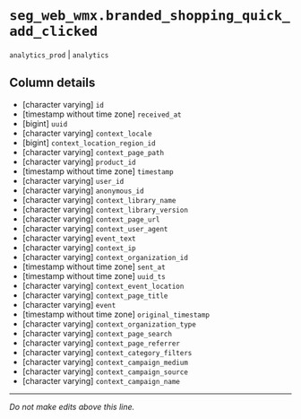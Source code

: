 # `seg_web_wmx.branded_shopping_quick_add_clicked`
`analytics_prod` | `analytics`

## Column details
* [character varying] `id`
* [timestamp without time zone] `received_at`
* [bigint]    `uuid`
* [character varying] `context_locale`
* [bigint]    `context_location_region_id`
* [character varying] `context_page_path`
* [character varying] `product_id`
* [timestamp without time zone] `timestamp`
* [character varying] `user_id`
* [character varying] `anonymous_id`
* [character varying] `context_library_name`
* [character varying] `context_library_version`
* [character varying] `context_page_url`
* [character varying] `context_user_agent`
* [character varying] `event_text`
* [character varying] `context_ip`
* [character varying] `context_organization_id`
* [timestamp without time zone] `sent_at`
* [timestamp without time zone] `uuid_ts`
* [character varying] `context_event_location`
* [character varying] `context_page_title`
* [character varying] `event`
* [timestamp without time zone] `original_timestamp`
* [character varying] `context_organization_type`
* [character varying] `context_page_search`
* [character varying] `context_page_referrer`
* [character varying] `context_category_filters`
* [character varying] `context_campaign_medium`
* [character varying] `context_campaign_source`
* [character varying] `context_campaign_name`

-------------------------------------------------------------------------------
*Do not make edits above this line.*
